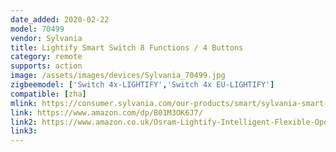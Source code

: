 ```yaml
---
date_added: 2020-02-22
model: 70499
vendor: Sylvania
title: Lightify Smart Switch 8 Functions / 4 Buttons
category: remote
supports: action
image: /assets/images/devices/Sylvania_70499.jpg
zigbeemodel: ['Switch 4x-LIGHTIFY','Switch 4x EU-LIGHTIFY']
compatible: [zha]
mlink: https://consumer.sylvania.com/our-products/smart/sylvania-smart-zigbee-products-menu/index.jsp
link: https://www.amazon.com/dp/B01M3OK6J7/
link2: https://www.amazon.co.uk/Osram-Lightify-Intelligent-Flexible-Operation/dp/B00YSXBROI/
link3: 
---
```

